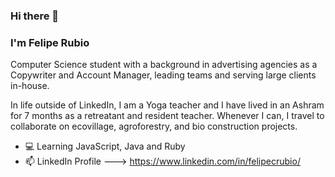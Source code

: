 ### Hi there 👋

### I'm Felipe Rubio

<!--
**ferubio/ferubio** is a ✨ _special_ ✨ repository because its `README.md` (this file) appears on your GitHub profile.

Here are some ideas to get you started:

- 🔭 I’m currently working on ...
- 🌱 I’m currently learning ...
- 👯 I’m looking to collaborate on ...
- 🤔 I’m looking for help with ...
- 💬 Ask me about ...
- 📫 How to reach me: ...
- 😄 Pronouns: ...
- ⚡ Fun fact: ...
-->
Computer Science student with a background in advertising agencies as a Copywriter and Account Manager, leading teams and serving large clients in-house.

In life outside of LinkedIn, I am a Yoga teacher and I have lived in an Ashram for 7 months as a retreatant and resident teacher. Whenever I can, I travel to collaborate on ecovillage, agroforestry, and bio construction projects.

* :computer: Learning JavaScript, Java and Ruby
* :mailbox: LinkedIn Profile ---> https://www.linkedin.com/in/felipecrubio/
